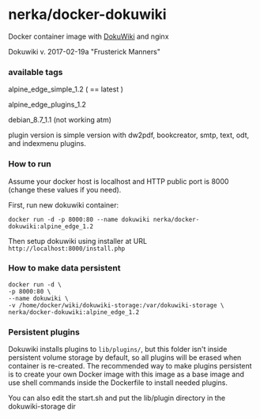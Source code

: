 nerka/docker-dokuwiki
==================


Docker container image with [DokuWiki](https://www.dokuwiki.org/dokuwiki) and nginx

Dokuwiki v. 2017-02-19a "Frusterick Manners"

### available tags

alpine_edge_simple_1.2 ( == latest )

alpine_edge_plugins_1.2

debian_8.7_1.1 (not working atm)

plugin version is simple version with  dw2pdf, bookcreator, smtp, text, odt, and indexmenu plugins.

### How to run

Assume your docker host is localhost and HTTP public port is 8000 (change these values if you need).

First, run new dokuwiki container:

    docker run -d -p 8000:80 --name dokuwiki nerka/docker-dokuwiki:alpine_edge_1.2

Then setup dokuwiki using installer at URL `http://localhost:8000/install.php`

### How to make data persistent

    docker run -d \
    -p 8000:80 \
    --name dokuwiki \
    -v /home/docker/wiki/dokuwiki-storage:/var/dokuwiki-storage \
    nerka/docker-dokuwiki:alpine_edge_1.2


### Persistent plugins

Dokuwiki installs plugins to `lib/plugins/`, but this folder isn't inside persistent volume storage by default, so all plugins will be erased when container is re-created.  The recommended way to make plugins persistent is to create your own Docker image with this image as a base image and use shell commands inside the Dockerfile to install needed plugins.

You can also edit the start.sh and put the lib/plugin directory in the dokuwiki-storage dir



